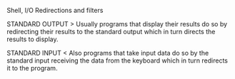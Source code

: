 Shell, I/O Redirections and filters

STANDARD OUTPUT >
Usually programs that display their results do so by redirecting their results to the standard output  which in turn directs the results to display.

STANDARD INPUT <
Also programs that take input data do so by the standard input receiving the data from the keyboard which in turn redirects it to the program.

